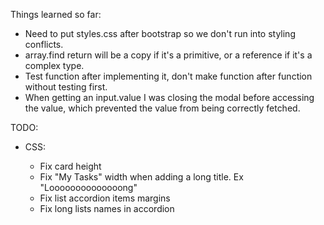 Things learned so far:

- Need to put styles.css after bootstrap so we don't run into styling conflicts.
- array.find return will be a copy if it's a primitive, or a reference if it's a complex type.
- Test function after implementing it, don't make function after function without testing first.
- When getting an input.value I was closing the modal before accessing the value, which prevented the value from being correctly fetched.

TODO:

- CSS:

  - Fix card height
  - Fix "My Tasks" width when adding a long title. Ex "Loooooooooooooong"
  - Fix list accordion items margins
  - Fix long lists names in accordion
